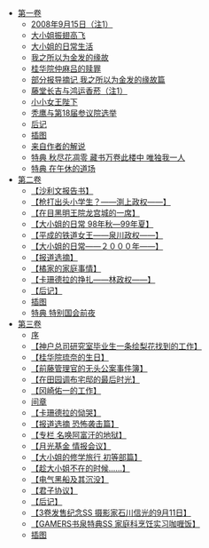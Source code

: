- [第一卷](/在现代社会变成女性向游戏的反派千金有点伤脑筋啊(在现代社会当乙女游戏的恶役千金可有点麻烦)-作者：二日市とふろう/第一卷)
  - [2008年9月15日（注1）](/在现代社会变成女性向游戏的反派千金有点伤脑筋啊(在现代社会当乙女游戏的恶役千金可有点麻烦)-作者：二日市とふろう/第一卷/2008年9月15日（注1）.md)
  - [大小姐振翅高飞](/在现代社会变成女性向游戏的反派千金有点伤脑筋啊(在现代社会当乙女游戏的恶役千金可有点麻烦)-作者：二日市とふろう/第一卷/大小姐振翅高飞.md)
  - [大小姐的日常生活](/在现代社会变成女性向游戏的反派千金有点伤脑筋啊(在现代社会当乙女游戏的恶役千金可有点麻烦)-作者：二日市とふろう/第一卷/大小姐的日常生活.md)
  - [我之所以为金发的缘故](/在现代社会变成女性向游戏的反派千金有点伤脑筋啊(在现代社会当乙女游戏的恶役千金可有点麻烦)-作者：二日市とふろう/第一卷/我之所以为金发的缘故.md)
  - [桂华院仲麻吕的赎罪](/在现代社会变成女性向游戏的反派千金有点伤脑筋啊(在现代社会当乙女游戏的恶役千金可有点麻烦)-作者：二日市とふろう/第一卷/桂华院仲麻吕的赎罪.md)
  - [部分报导摘记 我之所以为金发的缘故篇](/在现代社会变成女性向游戏的反派千金有点伤脑筋啊(在现代社会当乙女游戏的恶役千金可有点麻烦)-作者：二日市とふろう/第一卷/部分报导摘记%20我之所以为金发的缘故篇.md)
  - [藤堂长吉与鸿运香菸（注1）](/在现代社会变成女性向游戏的反派千金有点伤脑筋啊(在现代社会当乙女游戏的恶役千金可有点麻烦)-作者：二日市とふろう/第一卷/藤堂长吉与鸿运香菸（注1）.md)
  - [小小女王陛下](/在现代社会变成女性向游戏的反派千金有点伤脑筋啊(在现代社会当乙女游戏的恶役千金可有点麻烦)-作者：二日市とふろう/第一卷/小小女王陛下.md)
  - [秃鹰与第18届参议院选举](/在现代社会变成女性向游戏的反派千金有点伤脑筋啊(在现代社会当乙女游戏的恶役千金可有点麻烦)-作者：二日市とふろう/第一卷/秃鹰与第18届参议院选举.md)
  - [后记](/在现代社会变成女性向游戏的反派千金有点伤脑筋啊(在现代社会当乙女游戏的恶役千金可有点麻烦)-作者：二日市とふろう/第一卷/后记.md)
  - [插图](/在现代社会变成女性向游戏的反派千金有点伤脑筋啊(在现代社会当乙女游戏的恶役千金可有点麻烦)-作者：二日市とふろう/第一卷/插图.md)
  - [来自作者的解说](/在现代社会变成女性向游戏的反派千金有点伤脑筋啊(在现代社会当乙女游戏的恶役千金可有点麻烦)-作者：二日市とふろう/第一卷/来自作者的解说.md)
  - [特典 秋尽花凋零 藏书万卷此楼中 唯独我一人](/在现代社会变成女性向游戏的反派千金有点伤脑筋啊(在现代社会当乙女游戏的恶役千金可有点麻烦)-作者：二日市とふろう/第一卷/特典%20秋尽花凋零%20藏书万卷此楼中%20唯独我一人.md)
  - [特典 在午休的道场](/在现代社会变成女性向游戏的反派千金有点伤脑筋啊(在现代社会当乙女游戏的恶役千金可有点麻烦)-作者：二日市とふろう/第一卷/特典%20在午休的道场.md)
- [第二卷](/在现代社会变成女性向游戏的反派千金有点伤脑筋啊(在现代社会当乙女游戏的恶役千金可有点麻烦)-作者：二日市とふろう/第二卷)
  - [【沙利文报告书】](/在现代社会变成女性向游戏的反派千金有点伤脑筋啊(在现代社会当乙女游戏的恶役千金可有点麻烦)-作者：二日市とふろう/第二卷/【沙利文报告书】.md)
  - [【枪打出头小学生？――渕上政权――】](/在现代社会变成女性向游戏的反派千金有点伤脑筋啊(在现代社会当乙女游戏的恶役千金可有点麻烦)-作者：二日市とふろう/第二卷/【枪打出头小学生？――渕上政权――】.md)
  - [【在目黑明王院龙宫城的一席】](/在现代社会变成女性向游戏的反派千金有点伤脑筋啊(在现代社会当乙女游戏的恶役千金可有点麻烦)-作者：二日市とふろう/第二卷/【在目黑明王院龙宫城的一席】.md)
  - [【大小姐的日常 98年秋―99年夏】](/在现代社会变成女性向游戏的反派千金有点伤脑筋啊(在现代社会当乙女游戏的恶役千金可有点麻烦)-作者：二日市とふろう/第二卷/【大小姐的日常%2098年秋―99年夏】.md)
  - [【平成的铁道女王――泉川政权――】](/在现代社会变成女性向游戏的反派千金有点伤脑筋啊(在现代社会当乙女游戏的恶役千金可有点麻烦)-作者：二日市とふろう/第二卷/【平成的铁道女王――泉川政权――】.md)
  - [【大小姐的日常――２０００年――】](/在现代社会变成女性向游戏的反派千金有点伤脑筋啊(在现代社会当乙女游戏的恶役千金可有点麻烦)-作者：二日市とふろう/第二卷/【大小姐的日常――２０００年――】.md)
  - [【报道选摘】](/在现代社会变成女性向游戏的反派千金有点伤脑筋啊(在现代社会当乙女游戏的恶役千金可有点麻烦)-作者：二日市とふろう/第二卷/【报道选摘】.md)
  - [【橘家的家庭事情】](/在现代社会变成女性向游戏的反派千金有点伤脑筋啊(在现代社会当乙女游戏的恶役千金可有点麻烦)-作者：二日市とふろう/第二卷/【橘家的家庭事情】.md)
  - [【卡珊德拉的挣扎――林政权――】](/在现代社会变成女性向游戏的反派千金有点伤脑筋啊(在现代社会当乙女游戏的恶役千金可有点麻烦)-作者：二日市とふろう/第二卷/【卡珊德拉的挣扎――林政权――】.md)
  - [【后记】](/在现代社会变成女性向游戏的反派千金有点伤脑筋啊(在现代社会当乙女游戏的恶役千金可有点麻烦)-作者：二日市とふろう/第二卷/【后记】.md)
  - [插图](/在现代社会变成女性向游戏的反派千金有点伤脑筋啊(在现代社会当乙女游戏的恶役千金可有点麻烦)-作者：二日市とふろう/第二卷/插图.md)
  - [特典 特别国会前夜](/在现代社会变成女性向游戏的反派千金有点伤脑筋啊(在现代社会当乙女游戏的恶役千金可有点麻烦)-作者：二日市とふろう/第二卷/特典%20特别国会前夜.md)
- [第三卷](/在现代社会变成女性向游戏的反派千金有点伤脑筋啊(在现代社会当乙女游戏的恶役千金可有点麻烦)-作者：二日市とふろう/第三卷)
  - [序](/在现代社会变成女性向游戏的反派千金有点伤脑筋啊(在现代社会当乙女游戏的恶役千金可有点麻烦)-作者：二日市とふろう/第三卷/序.md)
  - [【神户总司研究室毕业生一条绘梨花找到的工作】](/在现代社会变成女性向游戏的反派千金有点伤脑筋啊(在现代社会当乙女游戏的恶役千金可有点麻烦)-作者：二日市とふろう/第三卷/【神户总司研究室毕业生一条绘梨花找到的工作】.md)
  - [【桂华院琉奈的生日】](/在现代社会变成女性向游戏的反派千金有点伤脑筋啊(在现代社会当乙女游戏的恶役千金可有点麻烦)-作者：二日市とふろう/第三卷/【桂华院琉奈的生日】.md)
  - [【前藤管理官的无头公案事件簿】](/在现代社会变成女性向游戏的反派千金有点伤脑筋啊(在现代社会当乙女游戏的恶役千金可有点麻烦)-作者：二日市とふろう/第三卷/【前藤管理官的无头公案事件簿】.md)
  - [【在田园调布宅邸的最后时光】](/在现代社会变成女性向游戏的反派千金有点伤脑筋啊(在现代社会当乙女游戏的恶役千金可有点麻烦)-作者：二日市とふろう/第三卷/【在田园调布宅邸的最后时光】.md)
  - [【冈崎佑一的工作】](/在现代社会变成女性向游戏的反派千金有点伤脑筋啊(在现代社会当乙女游戏的恶役千金可有点麻烦)-作者：二日市とふろう/第三卷/【冈崎佑一的工作】.md)
  - [间章](/在现代社会变成女性向游戏的反派千金有点伤脑筋啊(在现代社会当乙女游戏的恶役千金可有点麻烦)-作者：二日市とふろう/第三卷/间章.md)
  - [【卡珊德拉的恸哭】](/在现代社会变成女性向游戏的反派千金有点伤脑筋啊(在现代社会当乙女游戏的恶役千金可有点麻烦)-作者：二日市とふろう/第三卷/【卡珊德拉的恸哭】.md)
  - [【报道选摘 恐怖袭击篇】](/在现代社会变成女性向游戏的反派千金有点伤脑筋啊(在现代社会当乙女游戏的恶役千金可有点麻烦)-作者：二日市とふろう/第三卷/【报道选摘%20恐怖袭击篇】.md)
  - [【专栏 名唤阿富汗的地狱】](/在现代社会变成女性向游戏的反派千金有点伤脑筋啊(在现代社会当乙女游戏的恶役千金可有点麻烦)-作者：二日市とふろう/第三卷/【专栏%20名唤阿富汗的地狱】.md)
  - [【月光基金 情报会议】](/在现代社会变成女性向游戏的反派千金有点伤脑筋啊(在现代社会当乙女游戏的恶役千金可有点麻烦)-作者：二日市とふろう/第三卷/【月光基金%20情报会议】.md)
  - [【大小姐的修学旅行 初等部篇】](/在现代社会变成女性向游戏的反派千金有点伤脑筋啊(在现代社会当乙女游戏的恶役千金可有点麻烦)-作者：二日市とふろう/第三卷/【大小姐的修学旅行%20初等部篇】.md)
  - [【趁大小姐不在的时候……】](/在现代社会变成女性向游戏的反派千金有点伤脑筋啊(在现代社会当乙女游戏的恶役千金可有点麻烦)-作者：二日市とふろう/第三卷/【趁大小姐不在的时候……】.md)
  - [【电气黑船及其沉没】](/在现代社会变成女性向游戏的反派千金有点伤脑筋啊(在现代社会当乙女游戏的恶役千金可有点麻烦)-作者：二日市とふろう/第三卷/【电气黑船及其沉没】.md)
  - [【君子协议】](/在现代社会变成女性向游戏的反派千金有点伤脑筋啊(在现代社会当乙女游戏的恶役千金可有点麻烦)-作者：二日市とふろう/第三卷/【君子协议】.md)
  - [【后记】](/在现代社会变成女性向游戏的反派千金有点伤脑筋啊(在现代社会当乙女游戏的恶役千金可有点麻烦)-作者：二日市とふろう/第三卷/【后记】.md)
  - [【3卷发售纪念SS 摄影家石川信光的9月11日】](/在现代社会变成女性向游戏的反派千金有点伤脑筋啊(在现代社会当乙女游戏的恶役千金可有点麻烦)-作者：二日市とふろう/第三卷/【3卷发售纪念SS%20摄影家石川信光的9月11日】.md)
  - [【GAMERS书泉特典SS 家庭科烹饪实习咖喱饭】](/在现代社会变成女性向游戏的反派千金有点伤脑筋啊(在现代社会当乙女游戏的恶役千金可有点麻烦)-作者：二日市とふろう/第三卷/【GAMERS书泉特典SS%20家庭科烹饪实习咖喱饭】.md)
  - [插图](/在现代社会变成女性向游戏的反派千金有点伤脑筋啊(在现代社会当乙女游戏的恶役千金可有点麻烦)-作者：二日市とふろう/第三卷/插图.md)
